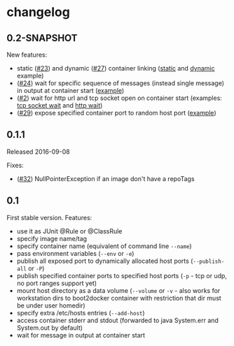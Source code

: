 # changelog #

## 0.2-SNAPSHOT ##

New features:

- static ([#23](../../../issues/23)) and dynamic ([#27](../../../issues/27)) container linking
  ([static](../src/test/java/pl/domzal/junit/docker/rule/examples/ExampleLinkTest.java) and
  [dynamic](../src/test/java/pl/domzal/junit/docker/rule/examples/ExampleLinkDynamicTest.java) example)
- ([#24](../../../issues/24)) wait for specific sequence of messages
  (instead single message) in output at container start
  ([example](../src/test/java/pl/domzal/junit/docker/rule/examples/ExampleWaitForLogMessageSequenceAtStartTest.java))
- ([#2](../../../issues/2)) wait for http url and tcp socket open on container start
  (examples: [tcp socket wait](../src/test/java/pl/domzal/junit/docker/rule/examples/ExampleWaitForTcpPortTest.java)
  and [http wait](../src/test/java/pl/domzal/junit/docker/rule/examples/ExampleWaitForHttpPingTest.java))
- ([#29](../../../issues/29)) expose specified container port to random host port
  ([example](../src/test/java/pl/domzal/junit/docker/rule/examples/ExamplePortExposeDynamicTest.java))

## 0.1.1 ##

Released 2016-09-08

Fixes:

-  ([#32](../../../issues/32)) NullPointerException if an image don't have a repoTags

## 0.1 ##

First stable version.
Features:

- use it as JUnit @Rule or @ClassRule
- specify image name/tag
- specify container name (equivalent of command line `--name`)
- pass environment variables (`--env` or `-e`)
- publish all exposed port to dynamically allocated host ports (`--publish-all` or `-P`)
- publish specified container ports to specified host ports (`-p` - tcp or udp, no port
  ranges support yet)
- mount host directory as a data volume (`--volume` or `-v` - also works for workstation
  dirs to boot2docker container with restriction that dir must be under user homedir)
- specify extra /etc/hosts entries (`--add-host`)
- access container stderr and stdout (forwarded to java System.err and System.out by
  default)
- wait for message in output at container start


